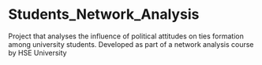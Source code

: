 # Students_Network_Analysis
Project that analyses the influence of political attitudes on ties formation among university students. Developed as part of a network analysis course by HSE University
